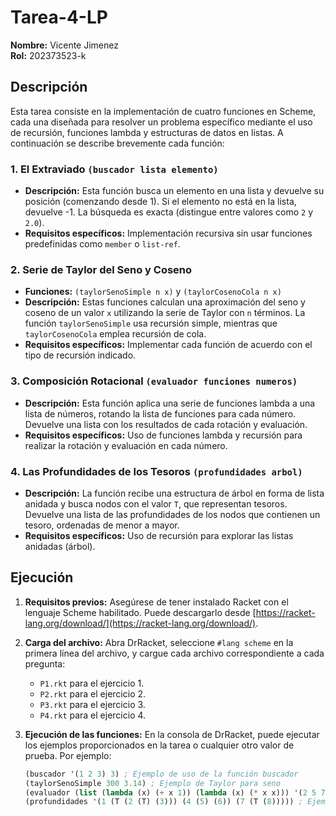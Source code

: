 # Tarea-4-LP

**Nombre:** Vicente Jimenez  
**Rol:** 202373523-k  

## Descripción

Esta tarea consiste en la implementación de cuatro funciones en Scheme, cada una diseñada para resolver un problema específico mediante el uso de recursión, funciones lambda y estructuras de datos en listas. A continuación se describe brevemente cada función:

### 1. El Extraviado `(buscador lista elemento)`
   - **Descripción:** Esta función busca un elemento en una lista y devuelve su posición (comenzando desde 1). Si el elemento no está en la lista, devuelve -1. La búsqueda es exacta (distingue entre valores como `2` y `2.0`).
   - **Requisitos específicos:** Implementación recursiva sin usar funciones predefinidas como `member` o `list-ref`.

### 2. Serie de Taylor del Seno y Coseno
   - **Funciones:** `(taylorSenoSimple n x)` y `(taylorCosenoCola n x)`
   - **Descripción:** Estas funciones calculan una aproximación del seno y coseno de un valor `x` utilizando la serie de Taylor con `n` términos. La función `taylorSenoSimple` usa recursión simple, mientras que `taylorCosenoCola` emplea recursión de cola.
   - **Requisitos específicos:** Implementar cada función de acuerdo con el tipo de recursión indicado.

### 3. Composición Rotacional `(evaluador funciones numeros)`
   - **Descripción:** Esta función aplica una serie de funciones lambda a una lista de números, rotando la lista de funciones para cada número. Devuelve una lista con los resultados de cada rotación y evaluación.
   - **Requisitos específicos:** Uso de funciones lambda y recursión para realizar la rotación y evaluación en cada número.

### 4. Las Profundidades de los Tesoros `(profundidades arbol)`
   - **Descripción:** La función recibe una estructura de árbol en forma de lista anidada y busca nodos con el valor `T`, que representan tesoros. Devuelve una lista de las profundidades de los nodos que contienen un tesoro, ordenadas de menor a mayor.
   - **Requisitos específicos:** Uso de recursión para explorar las listas anidadas (árbol).

## Ejecución

1. **Requisitos previos:** Asegúrese de tener instalado Racket con el lenguaje Scheme habilitado. Puede descargarlo desde [https://racket-lang.org/download/](https://racket-lang.org/download/).

2. **Carga del archivo:** Abra DrRacket, seleccione `#lang scheme` en la primera línea del archivo, y cargue cada archivo correspondiente a cada pregunta:
   - `P1.rkt` para el ejercicio 1.
   - `P2.rkt` para el ejercicio 2.
   - `P3.rkt` para el ejercicio 3.
   - `P4.rkt` para el ejercicio 4.

3. **Ejecución de las funciones:** En la consola de DrRacket, puede ejecutar los ejemplos proporcionados en la tarea o cualquier otro valor de prueba. Por ejemplo:
   ```scheme
   (buscador '(1 2 3) 3) ; Ejemplo de uso de la función buscador
   (taylorSenoSimple 300 3.14) ; Ejemplo de Taylor para seno
   (evaluador (list (lambda (x) (+ x 1)) (lambda (x) (* x x))) '(2 5 7)) ; Ejemplo de composición rotacional
   (profundidades '(1 (T (2 (T) (3))) (4 (5) (6)) (7 (T (8))))) ; Ejemplo de profundidades de tesoros
   ```